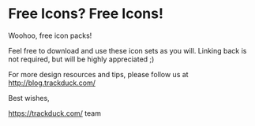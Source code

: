 # Free Icons? Free Icons!

Woohoo, free icon packs!

Feel free to download and use these icon sets as you will. Linking back is not required, but will be highly appreciated ;)

For more design resources and tips, please follow us at http://blog.trackduck.com/

Best wishes,

https://trackduck.com/ team
